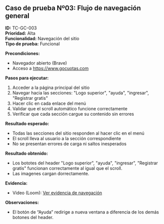 ## Caso de prueba Nº03: Flujo de navegación general

**ID:** TC-GC-003  
**Prioridad:** Alta  
**Funcionalidad:** Navegación del sitio  
**Tipo de prueba:** Funcional  

**Precondiciones:**  
- Navegador abierto (Brave)
- Acceso a https://www.gocuotas.com  

**Pasos para ejecutar:**  
1. Acceder a la página principal del sitio  
2. Navegar hacia las secciones: "Logo superior", "ayuda", "ingresar", "Registrar gratis"  
3. Hacer clic en cada enlace del menú  
4. Validar que el scroll automático funcione correctamente  
5. Verificar que cada sección cargue su contenido sin errores  

**Resultado esperado:**  
- Todas las secciones del sitio responden al hacer clic en el menú  
- El scroll lleva al usuario a la sección correspondiente  
- No se presentan errores de carga ni saltos inesperados  

**Resultado obtenido:**  
- Los bototes del header "Logo superior", "ayuda", "ingresar", "Registrar gratis" funcionan correctamente al igual que el scroll.
- Las imagenes cargan dorrectamente.  
 
**Evidencia:**
- Video (Loom): [Ver evidencia de navegación](https://www.loom.com/share/04173edb158143a6a2bbc6c17225f993?sid=f98a8969-c762-4eb6-b132-967ff54616d8)

**Observaciones:**  
- El botón de “Ayuda” redirige a nueva ventana a diferencia de los demás botones del header.
